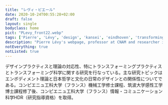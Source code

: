 ```yaml
---
title: "レヴィ・ピエール"
date: 2020-10-24T00:55:28+02:00
draft: false
layout: single
bodyclass: home
pict: "PLevy_front22.webp"
tags: ['Pierre', 'Lévy', 'design', 'kansei', 'eindhoven', 'transforming_practices']
description: "Pierre Lévy's webpage, professor at CNAM and researcher in design through reflective practices."
notEverything: true
notListed: true
---
```

デザインプラクティスと理論の対応性、特にトランスフォーミングプラクティスとトランスフォーミング科学に関する研究を行なっている。主な研究トピックはエンボディメント理論と日本哲学と文化の日常のデザインとの関係性についてである。コンピエニュ工科大学（フランス）機械工学修士課程、筑波大学感性工学博士課程修了後、コンピエニュ工科大学（フランス）情報・コミュニケーション科学HDR（研究指導資格）を取得。